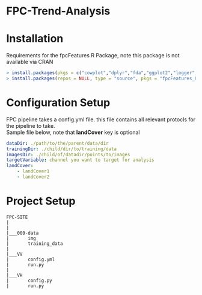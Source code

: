 # FPC-Trend-Analysis
# Installation
Requirements for the fpcFeatures R Package, note this package is not available via CRAN
``` R
> install.packages(pkgs = c("cowplot","dplyr","fda","ggplot2","logger","R6") )
> install.packages(repos = NULL, type = "source", pkgs = "fpcFeatures_0.0.0.0002.tar.gz" )
```
# Configuration Setup
FPC pipeline takes a config.yml file. this file contains all relevant protocls for the pipeline to take.  
Sample file below, note that <strong>landCover</strong> key is optional
``` YAML
dataDir: ./path/to/the/parent/data/dir
trainingDir: ./child/dir/to/training/data
imagesDir: ./child/of/datadir/points/to/images
targetVariable: channel you want to target for analysis
landCover:
    - landCover1
    - landCover2
```

# Project Setup
```
FPC-SITE
|   
|   
|___000-data
|       img
|       training_data
|
|___VV
|       config.yml
|       run.py
|
|___VH
|       config.py
|       run.py
```